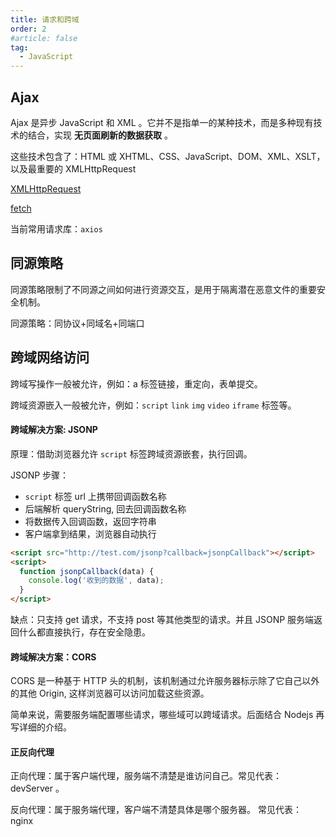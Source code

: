 ```yaml
---
title: 请求和跨域
order: 2
#article: false
tag:
  - JavaScript
---
```


## Ajax

Ajax 是异步 JavaScript 和 XML 。它并不是指单一的某种技术，而是多种现有技术的结合，实现 **无页面刷新的数据获取** 。

这些技术包含了：HTML 或 XHTML、CSS、JavaScript、DOM、XML、XSLT，以及最重要的 XMLHttpRequest

[XMLHttpRequest](https://developer.mozilla.org/zh-CN/docs/Web/API/XMLHttpRequest)

[fetch](https://developer.mozilla.org/zh-CN/docs/Web/API/fetch)

当前常用请求库：`axios`

## 同源策略

同源策略限制了不同源之间如何进行资源交互，是用于隔离潜在恶意文件的重要安全机制。

同源策略：同协议+同域名+同端口

## 跨域网络访问

跨域写操作一般被允许，例如：a 标签链接，重定向，表单提交。

跨域资源嵌入一般被允许，例如：`script` `link` `img` `video` `iframe` 标签等。

#### 跨域解决方案: JSONP

原理：借助浏览器允许 `script` 标签跨域资源嵌套，执行回调。

JSONP 步骤：

- `script` 标签 url 上携带回调函数名称
- 后端解析 queryString, 回去回调函数名称
- 将数据传入回调函数，返回字符串
- 客户端拿到结果，浏览器自动执行

```html
<script src="http://test.com/jsonp?callback=jsonpCallback"></script>
<script>
  function jsonpCallback(data) {
    console.log('收到的数据', data);
  }
</script>
```

缺点：只支持 get 请求，不支持 post 等其他类型的请求。并且 JSONP 服务端返回什么都直接执行，存在安全隐患。

#### 跨域解决方案：CORS

CORS 是一种基于 HTTP 头的机制，该机制通过允许服务器标示除了它自己以外的其他 Origin, 这样浏览器可以访问加载这些资源。

简单来说，需要服务端配置哪些请求，哪些域可以跨域请求。后面结合 Nodejs 再写详细的介绍。

#### 正反向代理

正向代理：属于客户端代理，服务端不清楚是谁访问自己。常见代表： devServer 。

反向代理：属于服务端代理，客户端不清楚具体是哪个服务器。 常见代表： nginx
